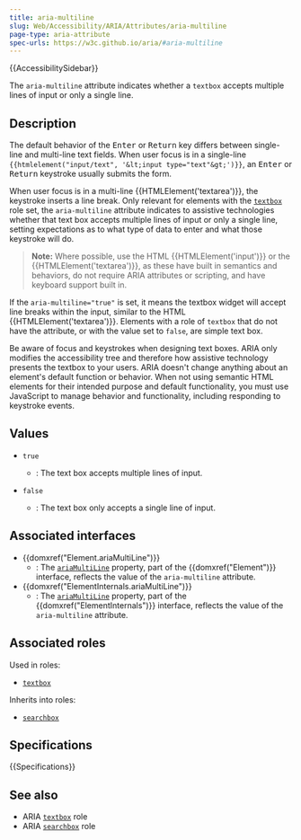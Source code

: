 ```yaml
---
title: aria-multiline
slug: Web/Accessibility/ARIA/Attributes/aria-multiline
page-type: aria-attribute
spec-urls: https://w3c.github.io/aria/#aria-multiline
---
```


{{AccessibilitySidebar}}

The `aria-multiline` attribute indicates whether a `textbox` accepts multiple lines of input or only a single line.

## Description

The default behavior of the <kbd>Enter</kbd> or <kbd>Return</kbd> key differs between single-line and multi-line text fields. When user focus is in a single-line `{{htmlelement("input/text", '&lt;input type="text"&gt;')}}`, an <kbd>Enter</kbd> or <kbd>Return</kbd> keystroke usually submits the form.

When user focus is in a multi-line {{HTMLElement('textarea')}}, the keystroke inserts a line break. Only relevant for elements with the [`textbox`](/en-US/docs/Web/Accessibility/ARIA/Roles/textbox_role) role set, the `aria-multiline` attribute indicates to assistive technologies whether that text box accepts multiple lines of input or only a single line, setting expectations as to what type of data to enter and what those keystroke will do.

> **Note:** Where possible, use the HTML {{HTMLElement('input')}} or the {{HTMLElement('textarea')}}, as these have built in semantics and behaviors, do not require ARIA attributes or scripting, and have keyboard support built in.

If the `aria-multiline="true"` is set, it means the textbox widget will accept line breaks within the input, similar to the HTML {{HTMLElement('textarea')}}. Elements with a role of `textbox` that do not have the attribute, or with the value set to `false`, are simple text box.

Be aware of focus and keystrokes when designing text boxes. ARIA only modifies the accessibility tree and therefore how assistive technology presents the textbox to your users. ARIA doesn't change anything about an element's default function or behavior. When not using semantic HTML elements for their intended purpose and default functionality, you must use JavaScript to manage behavior and functionality, including responding to keystroke events.

## Values

- `true`

  - : The text box accepts multiple lines of input.

- `false`
  - : The text box only accepts a single line of input.

## Associated interfaces

- {{domxref("Element.ariaMultiLine")}}
  - : The [`ariaMultiLine`](/en-US/docs/Web/API/Element/ariaMultiLine) property, part of the {{domxref("Element")}} interface, reflects the value of the `aria-multiline` attribute.
- {{domxref("ElementInternals.ariaMultiLine")}}
  - : The [`ariaMultiLine`](/en-US/docs/Web/API/ElementInternals/ariaMultiLine) property, part of the {{domxref("ElementInternals")}} interface, reflects the value of the `aria-multiline` attribute.

## Associated roles

Used in roles:

- [`textbox`](/en-US/docs/Web/Accessibility/ARIA/Roles/textbox_role)

Inherits into roles:

- [`searchbox`](/en-US/docs/Web/Accessibility/ARIA/Roles/searchbox_role)

## Specifications

{{Specifications}}

## See also

- ARIA [`textbox`](/en-US/docs/Web/Accessibility/ARIA/Roles/textbox_role) role
- ARIA [`searchbox`](/en-US/docs/Web/Accessibility/ARIA/Roles/searchbox_role) role
